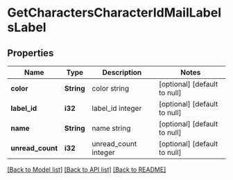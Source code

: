# GetCharactersCharacterIdMailLabelsLabel

## Properties
Name | Type | Description | Notes
------------ | ------------- | ------------- | -------------
**color** | **String** | color string | [optional] [default to null]
**label_id** | **i32** | label_id integer | [optional] [default to null]
**name** | **String** | name string | [optional] [default to null]
**unread_count** | **i32** | unread_count integer | [optional] [default to null]

[[Back to Model list]](../README.md#documentation-for-models) [[Back to API list]](../README.md#documentation-for-api-endpoints) [[Back to README]](../README.md)


